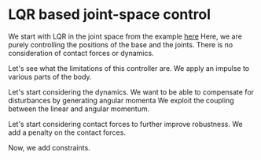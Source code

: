 # LQR based joint-space control
We start with LQR in the joint space from the example [here](https://colab.research.google.com/github/deepmind/mujoco/blob/main/python/LQRipynb) 
Here, we are purely controlling the positions of the base and the joints. 
There is no consideration of contact forces or dynamics. 

Let's see what the limitations of this controller are.
We apply an impulse to various parts of the body.

Let's start considering the dynamics.
We want to be able to compensate for disturbances by generating angular momenta
We exploit the coupling between the linear and angular momentum.

Let's start considering contact forces to further improve robustness.
We add a penalty on the contact forces.

Now, we add constraints.

